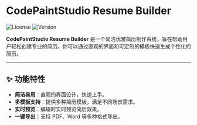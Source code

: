 # CodePaintStudio Resume Builder

![License](https://img.shields.io/badge/license-MIT-blue) ![Version](https://img.shields.io/badge/version-1.0.0-green)

**CodePaintStudio Resume Builder** 是一个简洁优雅简历制作系统，旨在帮助用户轻松创建专业的简历。你可以通过直观的界面和可定制的模板快速生成个性化的简历。

---

## ✨ 功能特性

- **简洁易用**：直观的界面设计，快速上手。
- **多模板支持**：提供多种简历模板，满足不同场景需求。
- **实时预览**：编辑时实时预览简历效果。
- **一键导出**：支持 PDF、Word 等多种格式导出。